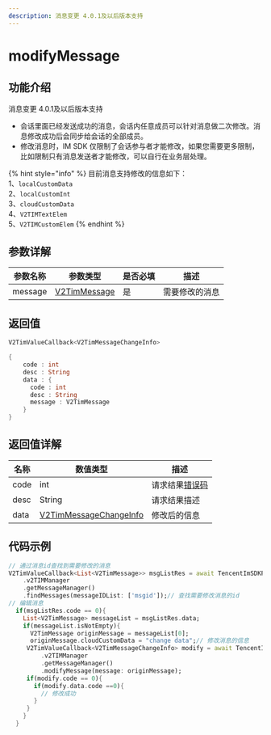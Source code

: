 ```yaml
---
description: 消息变更 4.0.1及以后版本支持
---
```


# modifyMessage

## 功能介绍

消息变更 4.0.1及以后版本支持

* 会话里面已经发送成功的消息，会话内任意成员可以针对消息做二次修改。消息修改成功后会同步给会话的全部成员。
* 修改消息时，IM SDK 仅限制了会话参与者才能修改，如果您需要更多限制，比如限制只有消息发送者才能修改，可以自行在业务层处理。

{% hint style="info" %}
目前消息支持修改的信息如下：\
1、`localCustomData` \
2、`localCustomInt` \
3、`cloudCustomData` \
4、`V2TIMTextElem` \
5、`V2TIMCustomElem`&#x20;
{% endhint %}

## 参数详解

| 参数名称    | 参数类型                                                     | 是否必填 | 描述      |
| ------- | -------------------------------------------------------- | ---- | ------- |
| message | [V2TimMessage](../guan-jian-lei/message/v2timmessage.md) | 是    | 需要修改的消息 |

## 返回值

```dart
V2TimValueCallback<V2TimMessageChangeInfo>

{
    code : int
    desc : String
    data : {
      code : int
      desc : String
      message : V2TimMessage
    }
}
```

## 返回值详解

| 名称   | 数值类型                                                                         | 描述                                                             |
| ---- | ---------------------------------------------------------------------------- | -------------------------------------------------------------- |
| code | int                                                                          | 请求结果[错误码](https://cloud.tencent.com/document/product/269/1671) |
| desc | String                                                                       | 请求结果描述                                                         |
| data | [V2TimMessageChangeInfo](../guan-jian-lei/message/v2timmessagechangeinfo.md) | 修改后的信息                                                         |

## 代码示例  &#x20;

```dart
// 通过消息id查找到需要修改的消息
V2TimValueCallback<List<V2TimMessage>> msgListRes = await TencentImSDKPlugin
    .v2TIMManager
    .getMessageManager()
    .findMessages(messageIDList: ['msgid']);// 查找需要修改消息的id
// 编辑消息
  if(msgListRes.code == 0){
    List<V2TimMessage> messageList = msgListRes.data;
    if(messageList.isNotEmpty){
      V2TimMessage originMessage = messageList[0];
      originMessage.cloudCustomData = "change data";// 修改消息的信息
     V2TimValueCallback<V2TimMessageChangeInfo> modify = await TencentImSDKPlugin
         .v2TIMManager
         .getMessageManager()
         .modifyMessage(message: originMessage);
     if(modify.code == 0){
       if(modify.data.code ==0){
         // 修改成功
       }
     }
    }
  }
```
